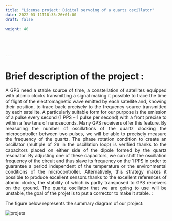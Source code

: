 ```yaml
---
title: "License project: Digital servoing of a quartz oscillator"
date: 2022-03-11T18:35:26+01:00
draft: false

weight: 40





---
```


# Brief description of the project :


<p align = "justify"> A GPS need a stable source of time, a constellation of satellites equipped with atomic clocks transmitting a signal making it possible to trace the time of flight of the electromagnetic wave emitted by each satellite and, knowing their position, to trace back precisely to the frequency source transmitted by each satellite. A particularly suitable form for our purpose is the emission of a pulse every second (1 PPS – 1 pulse per second) with a front precise to within a few tens of nanoseconds. Many GPS receivers offer this feature. By measuring the number of oscillations of the quartz clocking the microcontroller between two pulses, we will be able to precisely measure the frequency of the quartz. The phase rotation condition to create an oscillator (multiple of 2π in the oscillation loop) is verified thanks to the capacitors placed on either side of the dipole formed by the quartz resonator. By adjusting one of these capacitors, we can shift the oscillation frequency of the circuit and thus slave its frequency on the 1 PPS in order to guarantee a period independent of the temperature or the environmental conditions of the microcontroller. Alternatively, this strategy makes it possible to produce excellent sensors thanks to the excellent references of atomic clocks, the stability of which is partly transposed to GPS receivers on the ground.
The quartz oscillator that we are going to use will be unstable, the goal of the projet is to put a corrector to make it stable. :</p>

The figure below represents the summary diagram of our project:

![projets](../projet1.png )








